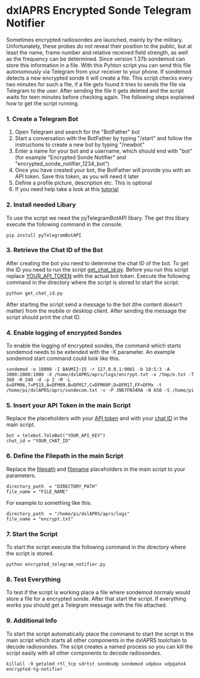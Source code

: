 # dxlAPRS Encrypted Sonde Telegram Notifier
Sometimes encrypted radiosondes are launched, mainly by the military. Unfortunately, these probes do not reveal their position to the public, but at least the name, frame number and relative received field strength, as well as the frequency can be determined. Since version 1.37b sondemod can store this information in a file. With this Pyhton script you can send this file autonomously via Telegram from your receiver to your phone. If sondemod detects a new encrypted sonde it will create a file. This script checks every two minutes for such a file, if a file gets found it tries to sends the file via Telegram to the user. After sending the file it gets deleted and the script waits for teen minutes before checking again. The following steps explained how to get the script running.

### 1. Create a Telegram Bot
1. Open Telegram and search for the "BotFather" bot
2. Start a conversation with the BotFather by typing "/start" and follow the instructions to create a new bot by typing "/newbot"
3. Enter a name for your bot and a username, which should end with "bot" (for example "Encrypted Sonde Notifier" and "encrypted_sonde_notifier_1234_bot")
4. Once you have created your bot, the BotFather will provide you with an API token. Save this token, as you will need it later
5. Define a profile picture, description etc. This is optional
5. If you need help take a look at this [tutorial](https://youtu.be/aNmRNjME6mE)

### 2. Install needed Libary
To use the script we need the pyTelegramBotAPI libary. The get this libary execute the following command in the console.
```
pip install pyTelegramBotAPI
```

### 3. Retrieve the Chat ID of the Bot
After creating the bot you need to determine the chat ID of the bot. To get the ID you need to run the script [get_chat_id.py](https://github.com/byte-me404/dxlAPRS-encrypted-sonde-telegram-notifier/blob/main/get_chat_id.py). Before you run this script replace [YOUR_API_TOKEN](https://github.com/byte-me404/dxlAPRS-encrypted-sonde-telegram-notifier/blob/b60042a5ca5eaa60721483d2d6598b60bd30f2bb/get_chat_id.py#L4) with the actual bot token. Execute the following command in the directory where the script is stored to start the script.
```
python get_chat_id.py
```
After starting the script send a message to the bot (the content doesn't matter) from the mobile or desktop client. After sending the message the script should print the chat ID.

### 4. Enable logging of encrypted Sondes
To enable the logging of encrypted sondes, the command which starts sondemod needs to be extended with the -X <filename> parameter. An example sondemod start command could look like this.
```
sondemod -o 18000 -I BAUMI2-15 -r 127.0.0.1:9001 -b 10:5:3 -A 3000:2000:1000 -X /home/dxlAPRS/aprs/logs/encrypt.txt -x /tmp/e.txt -T 360 -R 240 -d -p 2 -M -L 6=DFM06,7=PS15,A=DFM09,B=DFM17,C=DFM09P,D=DFM17,FF=DFMx -t /home/pi/dxlAPRS/aprs/sondecom.txt -v -P JN67FN34RA -N 650 -S /home/pi
```

### 5. Insert your API Token in the main Script
Replace the placeholders with your [API token](https://github.com/byte-me404/dxlAPRS-encrypted-sonde-telegram-notifier/blob/b60042a5ca5eaa60721483d2d6598b60bd30f2bb/encrypted_telegram_notifier.py#L18) and with your [chat ID](https://github.com/byte-me404/dxlAPRS-encrypted-sonde-telegram-notifier/blob/b60042a5ca5eaa60721483d2d6598b60bd30f2bb/encrypted_telegram_notifier.py#L21) in the main script.
```
bot = telebot.TeleBot("YOUR_API_KEY")
chat_id = "YOUR_CHAT_ID"
```

### 6. Define the Filepath in the main Script
Replace the [filepath](https://github.com/byte-me404/dxlAPRS-encrypted-sonde-telegram-notifier/blob/b60042a5ca5eaa60721483d2d6598b60bd30f2bb/encrypted_telegram_notifier.py#L24) and [filename](https://github.com/byte-me404/dxlAPRS-encrypted-sonde-telegram-notifier/blob/b60042a5ca5eaa60721483d2d6598b60bd30f2bb/encrypted_telegram_notifier.py#L26) placeholders in the main script to your parameters.
```
directory_path  = "DIRECTORY_PATH"
file_name = "FILE_NAME"
```
For example to something like this.
```
directory_path  = "/home/pi/dxlAPRS/aprs/logs"
file_name = "encrypt.txt"
```
### 7. Start the Script
To start the script execute the following command in the directory where the script is stored.
```
python encrypted_telegram_notifier.py
```

### 8. Test Everything
To test if the script is working place a file where sondemod normaly would store a file for a encrypted sonde. After that start the script. If everything works you should get a Telegram message with the file attached.

### 9. Additional Info
To start the script automatically place the command to start the script in the main script which starts all other components in the dxlAPRS toolchain to decode radiosondes. The scipt creates a named process so you can kill the script easily with all other components to decode radiosondes.
```
killall -9 getalmd rtl_tcp sdrtst sondeudp sondemod udpbox udpgate4 encrypted-tg-notifier
```
